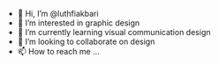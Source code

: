 - 👋 Hi, I’m @luthfiakbari
- 👀 I’m interested in graphic design
- 🌱 I’m currently learning visual communication design
- 💞️ I’m looking to collaborate on design
- 📫 How to reach me ...

<!---
luthfiakbari/luthfiakbari is a ✨ special ✨ repository because its `README.md` (this file) appears on your GitHub profile.
You can click the Preview link to take a look at your changes.
--->

